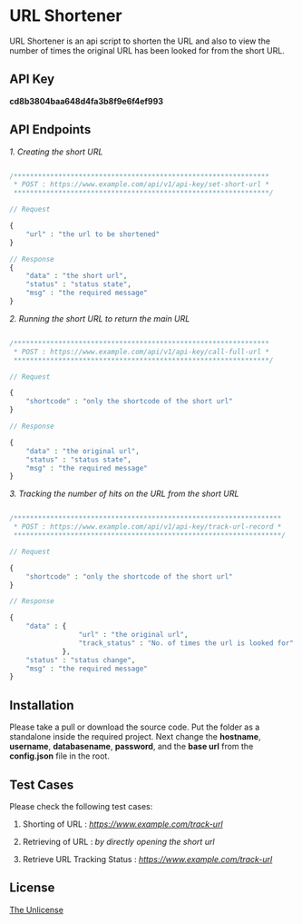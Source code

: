 # URL Shortener

URL Shortener is an api script to shorten the URL and also to view the number of times the original URL has been looked for from the short URL.

## API Key
**cd8b3804baa648d4fa3b8f9e6f4ef993**

## API Endpoints

*1. Creating the short URL*

```php

/***************************************************************
 * POST : https://www.example.com/api/v1/api-key/set-short-url *
 ***************************************************************/

// Request

{
    "url" : "the url to be shortened"
}

// Response
{
    "data" : "the short url",
    "status" : "status state",
    "msg" : "the required message"
}
```

*2. Running the short URL to return the main URL*

```php

/***************************************************************
 * POST : https://www.example.com/api/v1/api-key/call-full-url *
 ***************************************************************/

// Request

{
    "shortcode" : "only the shortcode of the short url"
}

// Response

{
    "data" : "the original url",
    "status" : "status state",
    "msg" : "the required message"
}

```

*3. Tracking the number of hits on the URL from the short URL*

```php

/******************************************************************
 * POST : https://www.example.com/api/v1/api-key/track-url-record *
 ******************************************************************/

// Request

{
    "shortcode" : "only the shortcode of the short url"
}

// Response

{
    "data" : {
                 "url" : "the original url",
                 "track_status" : "No. of times the url is looked for"
             },
    "status" : "status change",
    "msg" : "the required message"
}
```

## Installation
Please take a pull or download the source code. Put the folder as a standalone inside the required project. Next change the **hostname**, **username**, **databasename**, **password**, and the **base url** from the **config.json** file in the root.

## Test Cases
Please check the following test cases:

1. Shorting of URL : 
*https://www.example.com/track-url*

2. Retrieving of URL : *by directly opening the short url*

3. Retrieve URL Tracking Status : *https://www.example.com/track-url*

## License
[The Unlicense](https://choosealicense.com/licenses/unlicense/)